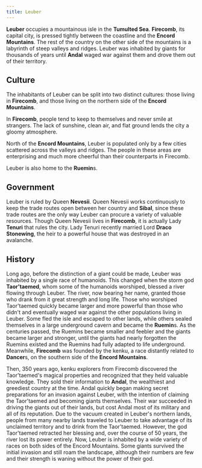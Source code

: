 ```yaml
---
title: Leuber
---
```


**Leuber** occupies a mountainous isle in the **Tumulted Sea**. **Firecomb**, its capital city, is pressed tightly between the coastline and the **Encord Mountains**. The rest of the country on the other side of the mountains is a labyrinth of steep valleys and ridges. Leuber was inhabited by giants for thousands of years until **Andal** waged war against them and drove them out of their territory.

## Culture

The inhabitants of Leuber can be split into two distinct cultures: those living in **Firecomb**, and those living on the northern side of the **Encord Mountains**.

In **Firecomb**, people tend to keep to themselves and never smile at strangers. The lack of sunshine, clean air, and flat ground lends the city a gloomy atmosphere.

North of the **Encord Mountains**, Leuber is populated only by a few cities scattered across the valleys and ridges. The people in these areas are enterprising and much more cheerful than their counterparts in Firecomb.

Leuber is also home to the **Ruemin**s.

## Government

Leuber is ruled by Queen **Nevesii**. Queen Nevesii works continuously to keep the trade routes open between her country and **Sibal**, since these trade routes are the only way Leuber can procure a variety of valuable resources. Though Queen Nevesii lives in **Firecomb**, it is actually Lady **Tenuri** that rules the city. Lady Tenuri recently married Lord **Draco Stonewing**, the heir to a powerful house that was destroyed in an avalanche.

## History

Long ago, before the distinction of a giant could be made, Leuber was inhabited by a single race of humanoids. This changed when the storm god **Taor'taemed**, whom some of the humanoids worshiped, blessed a river flowing through Leuber. The river, now bearing her name, granted those who drank from it great strength and long life. Those who worshiped Taor'taemed quickly became larger and more powerful than those who didn't and eventually waged war against the other populations living in Leuber. Some fled the isle and escaped to other lands, while others sealed themselves in a large underground cavern and became the **Ruemin**s. As the centuries passed, the Ruemins became smaller and feebler and the giants became larger and stronger, until the giants had nearly forgotten the Ruemins existed and the Ruemins had fully adapted to life underground. Meanwhile, **Firecomb** was founded by the kenku, a race distantly related to **Dancer**s, on the southern side of the **Encord Mountains**.

Then, 350 years ago, kenku explorers from Firecomb discovered the Taor'taemed's magical properties and recognized that they held valuable knowledge. They sold their information to **Andal**, the wealthiest and greediest country at the time. Andal quickly began making secret preparations for an invasion against Leuber, with the intention of claiming the Taor'taemed and becoming giants themselves. Their war succeeded in driving the giants out of their lands, but cost Andal most of its military and all of its reputation. Due to the vacuum created in Leuber's northern lands, people from many nearby lands traveled to Leuber to take advantage of its unclaimed territory and to drink from the Taor'taemed. However, the god Taor'taemed retracted her blessing and, over the course of 50 years, the river lost its power entirely. Now, Leuber is inhabited by a wide variety of races on both sides of the Encord Mountains. Some giants survived the initial invasion and still roam the landscape, although their numbers are few and their strength is waning without the power of their god.
